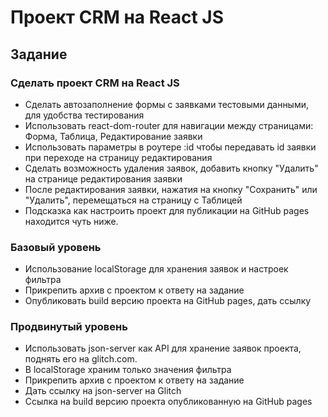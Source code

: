 # Проект CRM на React JS

## Задание

### Сделать проект CRM на React JS

- Сделать автозаполнение формы с заявками тестовыми данными, для удобства тестирования
- Использовать react-dom-router для навигации между страницами: Форма, Таблица, Редактирование заявки
- Использовать параметры в роутере :id чтобы передавать id заявки при переходе на страницу редактирования 
- Сделать возможность удаления заявок, добавить кнопку "Удалить" на странице редактирования заявки
- После редактирования заявки, нажатия на кнопку "Сохранить" или "Удалить", перемещаться на страницу с Таблицей
- Подсказка как настроить проект для публикации на GitHub pages находится чуть ниже.

### Базовый уровень

- Использование localStorage для хранения заявок и настроек фильтра 
- Прикрепить архив с проектом к ответу на задание
- Опубликовать build версию проекта на GitHub pages, дать ссылку

### Продвинутый уровень

- Использовать json-server как API для хранение заявок проекта, поднять его на glitch.com.
- В localStorage храним только значения фильтра
- Прикрепить архив с проектом к ответу на задание
- Дать ссылку на json-server на Glitch
- Ссылка на build версию проекта опубликованную на GitHub pages